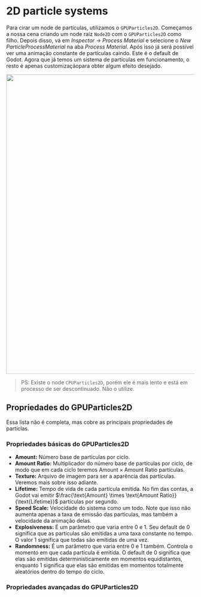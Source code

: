 # 2D particle systems

Para cirar um node de partículas, utilizamos o `GPUParticles2D`. Começamos a nossa cena criando um node raíz `Node2D` com o `GPUParticles2D` como filho. Depois disso, vá em *Inspector → Process Material* e selecione o *New ParticleProcessMaterial* na aba *Process Material*. Após isso já será possível ver uma animação constante de partículas caindo. Este é o default de Godot. Agora que já temos um sistema de partículas em funcionamento, o resto é apenas customizaçãopara obter algum efeito desejado.

<p align="center">
  <img src="https://github.com/user-attachments/assets/3cb102cd-5169-412c-a524-319f009bc044" width="800">
</p>

> PS: Existe o node `CPUParticles2D`, porém ele é mais lento e está em processo de ser descontinuado. Não o utilize.

## Propriedades do GPUParticles2D

Essa lista não é completa, mas cobre as principais propriedades de partíclas.

### Propriedades básicas do GPUParticles2D

- **Amount:** Número base de partículas por ciclo. 
- **Amount Ratio:** Multiplicador do número base de partículas por ciclo, de modo que em cada ciclo teremos $\text{Amount} \times \text{Amount Ratio}$ partículas.
- **Texture:** Arquivo de imagem para ser a aparência das partículas. Veremos mais sobre isso adiante.
- **Lifetime:** Tempo de vida de cada partícula emitida. No fim das contas, a Godot vai emitir $\frac{\text{Amount} \times \text{Amount Ratio}}{\text{Lifetime}}$ partículas por segundo.
- **Speed Scale:** Velocidade do sistema como um todo. Note que isso não aumenta apenas a taxa de emissão das partículas, mas também a velocidade da animação delas.
- **Explosiveness:** É um parâmetro que varia entre 0 e 1. Seu default de 0 significa que as partículas são emitidas a uma taxa constante no tempo. O valor 1 significa que todas são emitidas de uma vez.
- **Randomness:** É um parâmetro que varia entre 0 e 1 também. Controla o momento em que cada partícula é emitida. O default de 0 significa que elas são emitidas deterministicamente em momentos equidistantes, enquanto 1 significa que elas são emitidas em momentos totalmente aleatórios dentro do tempo do ciclo.

### Propriedades avançadas do GPUParticles2D


